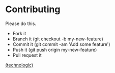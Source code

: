 # Contributing
Please do this.

* Fork it
* Branch it (git checkout -b my-new-feature)
* Commit it (git commit -am 'Add some feature')
* Push it (git push origin my-new-feature)
* Pull request it

[(technologic)](https://www.youtube.com/watch?v=YtdWHFwmd2o)
